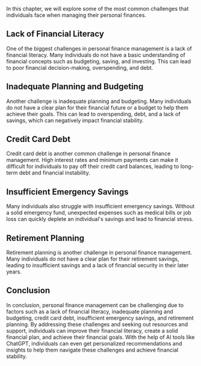 
In this chapter, we will explore some of the most common challenges that individuals face when managing their personal finances.

Lack of Financial Literacy
--------------------------

One of the biggest challenges in personal finance management is a lack of financial literacy. Many individuals do not have a basic understanding of financial concepts such as budgeting, saving, and investing. This can lead to poor financial decision-making, overspending, and debt.

Inadequate Planning and Budgeting
---------------------------------

Another challenge is inadequate planning and budgeting. Many individuals do not have a clear plan for their financial future or a budget to help them achieve their goals. This can lead to overspending, debt, and a lack of savings, which can negatively impact financial stability.

Credit Card Debt
----------------

Credit card debt is another common challenge in personal finance management. High interest rates and minimum payments can make it difficult for individuals to pay off their credit card balances, leading to long-term debt and financial instability.

Insufficient Emergency Savings
------------------------------

Many individuals also struggle with insufficient emergency savings. Without a solid emergency fund, unexpected expenses such as medical bills or job loss can quickly deplete an individual's savings and lead to financial stress.

Retirement Planning
-------------------

Retirement planning is another challenge in personal finance management. Many individuals do not have a clear plan for their retirement savings, leading to insufficient savings and a lack of financial security in their later years.

Conclusion
----------

In conclusion, personal finance management can be challenging due to factors such as a lack of financial literacy, inadequate planning and budgeting, credit card debt, insufficient emergency savings, and retirement planning. By addressing these challenges and seeking out resources and support, individuals can improve their financial literacy, create a solid financial plan, and achieve their financial goals. With the help of AI tools like ChatGPT, individuals can even get personalized recommendations and insights to help them navigate these challenges and achieve financial stability.
